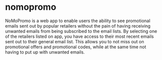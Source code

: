 # nomopromo
NoMoPromo is a web app to enable users the ability to see promotional emails sent out by popular retailers 
without the pain of having receiving unwanted emails from being subscribed to the email lists. By selecting
one of the retailers listed on app, you have access to their most recent emails sent out to their general email list.
This allows you to not miss out on promotional offers and promotional codes, while at the same time not having to put 
up with unwanted emails. 
